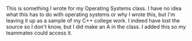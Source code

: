 This is something I wrote for my Operating Systems class. I have no idea what this has to do with operating systems or why I wrote this, but I'm leaving it up as a sample of my C++ college work. I indeed have lost the source so I don't know, but I did make an A in the class. I added this so my teammates could access it. 
